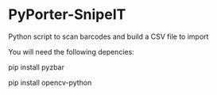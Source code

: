 # PyPorter-SnipeIT
Python script to scan barcodes and build a CSV file to import

You will need the following depencies:

pip install pyzbar

pip install opencv-python

